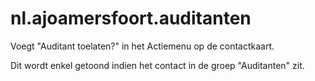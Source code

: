 # nl.ajoamersfoort.auditanten

Voegt "Auditant toelaten?" in het Actiemenu op de contactkaart.

Dit wordt enkel getoond indien het contact in de groep "Auditanten" zit.

